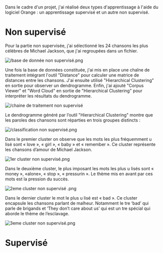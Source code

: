Dans le cadre d'un projet, j'ai réalisé deux types d'apprentissage à l'aide du logiciel Orange : un apprentissage supervisé et un autre non supervisé.

# Non supervisé 

Pour la partie non supervisée, j'ai sélectionné les 24 chansons les plus célèbres de Michael Jackson, que j'ai regroupées dans un fichier.
  
![/base de donnée non supervisé.png](https://github.com/Sham-my/bookish-octo-giggle/blob/main/base%20de%20donn%C3%A9e%20non%20supervis%C3%A9.png)

  Une fois la base de données constituée, j'ai mis en place une chaîne de traitement intégrant l'outil "Distance" pour calculer une matrice de distances entre les chansons. J'ai ensuite utilisé "Hierarchical Clustering" en sortie pour observer un dendrogramme. Enfin, j'ai ajouté "Corpus Viewer" et "Word Cloud" en sortie de "Hierarchical Clustering" pour interpréter les résultats du dendrogramme.
  
![/chaine de traitement non supervisé](https://github.com/Sham-my/bookish-octo-giggle/blob/main/chaine%20de%20traitement%20non%20supervis%C3%A9%20.png)

Le dendrogramme généré par l’outil "Hierarchical Clustering" montre que les paroles des chansons sont réparties en trois groupes distincts :

![/classification non supervisé.png](https://github.com/Sham-my/bookish-octo-giggle/blob/main/classification%20non%20supervis%C3%A9.png)

Dans le premier cluster on observe que les mots les plus fréquemment u lisé sont « love », « girl », « baby » et « remember ». Ce cluster représente les chansons d’amour de Michael Jackson.

![1er cluster non supervisé.png](https://github.com/Sham-my/bookish-octo-giggle/blob/main/1er%20cluster%20non%20supervis%C3%A9.png)

Dans le deuxième cluster, le plus imposant les mots les plus u lisés sont « money », «alone», « stop », « pressurin ». Le thème mis en avant par ces mots est la pression du succès. 

![2eme cluster non supervisé .png](https://github.com/Sham-my/bookish-octo-giggle/blob/main/2eme%20cluster%20non%20supervis%C3%A9%20.png)

Dans le dernier cluster le mot le plus u lisé est « bad ». Ce cluster encapsule les chansons parlant de malheur. Notamment le tre ‘bad’ qui parle de brigands et ‘They don’t care about us’ qui est un tre spécial qui aborde le thème de l’esclavage. 

![3eme cluster non supervisé.png](https://github.com/Sham-my/bookish-octo-giggle/blob/main/3eme%20cluster%20non%20supervis%C3%A9.png)

# Supervisé 
